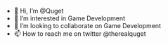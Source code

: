 - 👋 Hi, I’m @Quget
- 👀 I’m interested in Game Development
- 💞️ I’m looking to collaborate on Game Development
- 📫 How to reach me on twitter @therealquget

<!---
Quget/Quget is a ✨ special ✨ repository because its `README.md` (this file) appears on your GitHub profile.
You can click the Preview link to take a look at your changes.
--->
